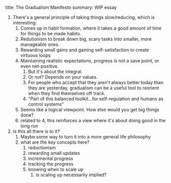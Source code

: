 title: The Gradualism Manifesto
summary: WIP essay

1. There's a general principle of taking things slow/reducing, which is interesting:
   1. Comes up in habit formation, where it takes a good amount of time for things to be made habits.
   2. Redutionism to break down big, scary tasks into smaller, more manageable ones.
   3. Rewarding small gains and gaining self-satisfaction to create virtuous loops
   4. Maintaining realistic expectations, progress is not a save point, or even net-positive.
      1. But it's about the integral.
      2. Or not? Depends on your values.
      3. For people who accept that they aren't always better today than they are yesterday, gradualism can be a useful tool to reorient when they find themselves off track.
      4. "Part of this balanced toolkit…for self-regulation and humans as control systems"
   5. Seems like a logical viewpoint. How else would you get big things done?
   6. related to 4, this reinforces a view where it's about doing good in the long run
2. Is this all there is to it?
   1. Maybe some way to turn it into a more general life philosophy
   2. what are the key concepts here?
      1. reductionism
      2. rewarding small updates
      3. incremental progress
      4. tracking the progress
      5. knowing when to scale up
         1. is scaling up necessarily implied?

